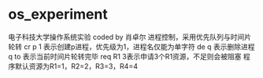 # os_experiment
电子科技大学操作系统实验
coded by 肖卓尔
进程控制，采用优先队列与时间片轮转
cr p 1 表示创建p进程，优先级为1，进程名仅能为单字符
de q   表示删除进程q
to     表示当前时间片轮转完毕
req R1  3表示申请3个R1资源，不足则会被阻塞
程序默认资源为R1=1，R2=2，R3=3，R4=4

